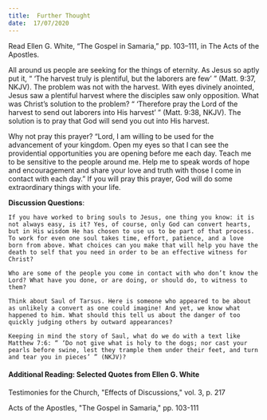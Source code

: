 ```yaml
---
title:  Further Thought
date:  17/07/2020
---
```


Read Ellen G. White, “The Gospel in Samaria,” pp. 103–111, in The Acts of the Apostles.

All around us people are seeking for the things of eternity. As Jesus so aptly put it, “ ‘The harvest truly is plentiful, but the laborers are few’ ” (Matt. 9:37, NKJV). The problem was not with the harvest. With eyes divinely anointed, Jesus saw a plentiful harvest where the disciples saw only opposition. What was Christ’s solution to the problem? “ ‘Therefore pray the Lord of the harvest to send out laborers into His harvest’ ” (Matt. 9:38, NKJV). The solution is to pray that God will send you out into His harvest.

Why not pray this prayer? “Lord, I am willing to be used for the advancement of your kingdom. Open my eyes so that I can see the providential opportunities you are opening before me each day. Teach me to be sensitive to the people around me. Help me to speak words of hope and encouragement and share your love and truth with those I come in contact with each day.” If you will pray this prayer, God will do some extraordinary things with your life.

**Discussion Questions**:

`If you have worked to bring souls to Jesus, one thing you know: it is not always easy, is it? Yes, of course, only God can convert hearts, but in His wisdom He has chosen to use us to be part of that process. To work for even one soul takes time, effort, patience, and a love born from above. What choices can you make that will help you have the death to self that you need in order to be an effective witness for Christ?`

`Who are some of the people you come in contact with who don’t know the Lord? What have you done, or are doing, or should do, to witness to them?`

`Think about Saul of Tarsus. Here is someone who appeared to be about as unlikely a convert as one could imagine! And yet, we know what happened to him. What should this tell us about the danger of too quickly judging others by outward appearances?`

`Keeping in mind the story of Saul, what do we do with a text like Matthew 7:6: “ ‘Do not give what is holy to the dogs; nor cast your pearls before swine, lest they trample them under their feet, and turn and tear you in pieces’ ” (NKJV)?`

#### Additional Reading: Selected Quotes from Ellen G. White

Testimonies for the Church, "Effects of Discussions," vol. 3, p. 217

Acts of the Apostles, "The Gospel in Samaria," pp. 103-111